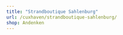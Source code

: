 ```yaml
---
title: "Strandboutique Sahlenburg"
url: /cuxhaven/strandboutique-sahlenburg/
shop: Andenken
---
```


